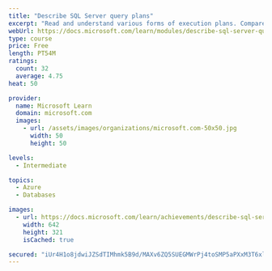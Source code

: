 ```yaml
---
title: "Describe SQL Server query plans"
excerpt: "Read and understand various forms of execution plans. Compare estimated vs actual plans. Learn how and why plans are generated."
webUrl: https://docs.microsoft.com/learn/modules/describe-sql-server-query-plans/
type: course
price: Free
length: PT54M
ratings:
  count: 32
  average: 4.75
heat: 50

provider:
  name: Microsoft Learn
  domain: microsoft.com
  images:
    - url: /assets/images/organizations/microsoft.com-50x50.jpg
      width: 50
      height: 50

levels:
  - Intermediate

topics:
  - Azure
  - Databases

images:
  - url: https://docs.microsoft.com/learn/achievements/describe-sql-server-query-plans-social.png
    width: 642
    height: 321
    isCached: true

secured: "iUr4H1o8jdwiJZSdTIMhmk5B9d/MAXv6ZQ5SUEGMWrPj4toSMP5aPXxM3T6xlaZK3UFQzq6uA6FWRrKMy5gX7lqOfUm0x/d0jhAg5a5tsyNspgqmT88iINr7DX/kyMIpKVK+GhIN1btKXT1krYHfwX0vD3oESsZy38VQ/tNk/tebvp2KN8FXV/4h6yZmeMwLC+zCGtnYbYDv4zY35cOJG+MGjQGvDLam4oP1BzuI9jlwm+1vEwAYGB8uVUG20/Edb9dX6DZgq2/1mR+18SbdOT+nBwAFx7GzZX/zO6VeDEHsQmrJO86ppPpOtY95wwU/1/a2UcakbqznbpTx4gsPSexzqv7eWn2isAQlLd8ujFqdO2cYWsDgVW49wAebshXRj0LzqFTg6O+KVdG9X5O3mnM0vagZsGJbIKwkYkBtLNw=;EbK7Sd+ftn3Rm8Usu0Nl+Q=="
---
```


